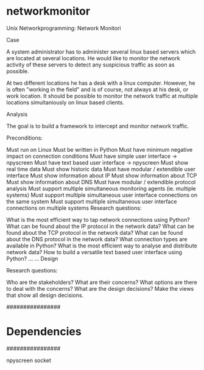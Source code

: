 # networkmonitor
Unix Networkprogramming: Network Monitori

Case

A system administrator has to administer several linux based servers which are located at several locations. He would like to monitor the network activity of these servers to detect any suspicious traffic as soon as possible.

At two different locations he has a desk with a linux computer. However, he is often "working in the field" and is of course, not always at his desk, or work location. It should be possible to monitor the network traffic at multiple locations simultaniously on linux based clients.

Analysis

The goal is to build a framework to intercept and monitor network traffic.

Preconditions:

Must run on Linux
Must be written in Python
Must have minimum negative impact on connection conditions
Must have simple user interface -> npyscreen
Must have text based user interface -> npyscreen
Must show real time data
Must show historic data
Must have modular / extendible user interface
Must show information about IP
Must show information about TCP
Must show information about DNS
Must have modular / extendible protocol analysis
Must support multiple simultaneous monitoring agents (ie. multiple systems)
Must support multiple simultaneous user interface connections on the same system
Must support multiple simultaneous user interface connections on multiple systems
Research questions:

What is the most efficient way to tap network connections using Python?
What can be found about the IP protocol in the network data?
What can be found about the TCP protocol in the network data?
What can be found about the DNS protocol in the network data?
What connection types are available in Python?
What is the most efficient way to analyse and distribute network data?
How to build a versatile text based user interface using Python?
…
…
Design

Research questions:

Who are the stakeholders?
What are their concerns?
What options are there to deal with the concerns?
What are the design decisions?
 Make the views that show all design decisions.

################
# Dependencies #
################

npyscreen
socket
